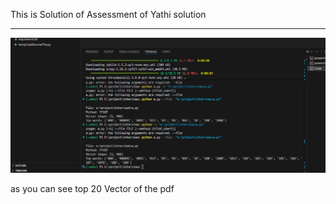 This is Solution of Assessment of Yathi solution 

---------------------

![alt text](image.png)

as you can see top 20 Vector of the pdf